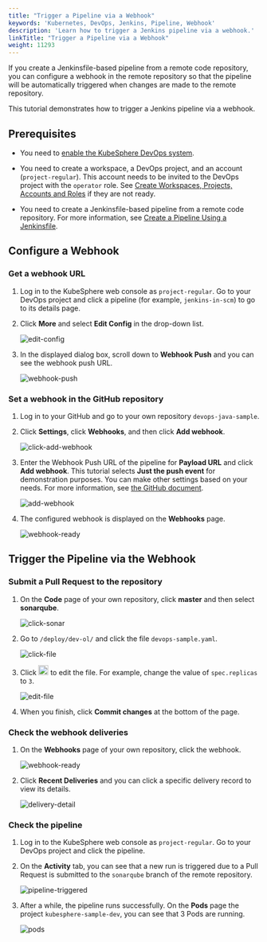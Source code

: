 ```yaml
---
title: "Trigger a Pipeline via a Webhook"
keywords: 'Kubernetes, DevOps, Jenkins, Pipeline, Webhook'
description: 'Learn how to trigger a Jenkins pipeline via a webhook.'
linkTitle: "Trigger a Pipeline via a Webhook"
weight: 11293
---
```


If you create a Jenkinsfile-based pipeline from a remote code repository, you can configure a webhook in the remote repository so that the pipeline will be automatically triggered when changes are made to the remote repository.

This tutorial demonstrates how to trigger a Jenkins pipeline via a webhook.

## Prerequisites

- You need to [enable the KubeSphere DevOps system](../../../pluggable-components/devops/).
- You need to create a workspace, a DevOps project, and an account (`project-regular`). This account needs to be invited to the DevOps project with the `operator` role. See [Create Workspaces, Projects, Accounts and Roles](../../../quick-start/create-workspace-and-project/) if they are not ready.

- You need to create a Jenkinsfile-based pipeline from a remote code repository. For more information, see [Create a Pipeline Using a Jenkinsfile](../create-a-pipeline-using-jenkinsfile/).

## Configure a Webhook

### Get a webhook URL

1. Log in to the KubeSphere web console as `project-regular`. Go to your DevOps project and click a pipeline (for example, `jenkins-in-scm`) to go to its details page.

2. Click **More** and select **Edit Config** in the drop-down list.

   ![edit-config](/images/docs/devops-user-guide/using-devops/pipeline-webhook/edit-config.png)

3. In the displayed dialog box, scroll down to **Webhook Push** and you can see the webhook push URL.

   ![webhook-push](/images/docs/devops-user-guide/using-devops/pipeline-webhook/webhook-push.png)

### Set a webhook in the GitHub repository

1. Log in to your GitHub and go to your own repository `devops-java-sample`.

2. Click **Settings**, click **Webhooks**, and then click **Add webhook**.

   ![click-add-webhook](/images/docs/devops-user-guide/using-devops/pipeline-webhook/click-add-webhook.png)

3. Enter the Webhook Push URL of the pipeline for **Payload URL** and click **Add webhook**. This tutorial selects **Just the push event** for demonstration purposes. You can make other settings based on your needs. For more information, see [the GitHub document](https://docs.github.com/en/developers/webhooks-and-events/webhooks/creating-webhooks).

   ![add-webhook](/images/docs/devops-user-guide/using-devops/pipeline-webhook/add-webhook.png)

4. The configured webhook is displayed on the **Webhooks** page.

   ![webhook-ready](/images/docs/devops-user-guide/using-devops/pipeline-webhook/webhook-ready.png)

## Trigger the Pipeline via the Webhook

### Submit a Pull Request to the repository

1. On the **Code** page of your own repository, click **master** and then select **sonarqube**.

   ![click-sonar](/images/docs/devops-user-guide/using-devops/pipeline-webhook/click-sonar.png)

2. Go to `/deploy/dev-ol/` and click the file `devops-sample.yaml`.

   ![click-file](/images/docs/devops-user-guide/using-devops/pipeline-webhook/click-file.png)

3. Click <img src="/images/docs/devops-user-guide/using-devops/pipeline-webhook/edit-btn.png" width="20px" /> to edit the file. For example, change the value of `spec.replicas` to `3`.

   ![edit-file](/images/docs/devops-user-guide/using-devops/pipeline-webhook/edit-file.png)

4. When you finish, click **Commit changes** at the bottom of the page.

### Check the webhook deliveries

1. On the **Webhooks** page of your own repository, click the webhook.

   ![webhook-ready](/images/docs/devops-user-guide/using-devops/pipeline-webhook/webhook-ready.png)

2. Click **Recent Deliveries** and you can click a specific delivery record to view its details.

   ![delivery-detail](/images/docs/devops-user-guide/using-devops/pipeline-webhook/delivery-detail.png)

### Check the pipeline

1. Log in to the KubeSphere web console as `project-regular`. Go to your DevOps project and click the pipeline.

2. On the **Activity** tab, you can see that a new run is triggered due to a Pull Request is submitted to the `sonarqube` branch of the remote repository.

   ![pipeline-triggered](/images/docs/devops-user-guide/using-devops/pipeline-webhook/pipeline-triggered.png)

3. After a while, the pipeline runs successfully. On the **Pods** page the project `kubesphere-sample-dev`, you can see that 3 Pods are running.

   ![pods](/images/docs/devops-user-guide/using-devops/pipeline-webhook/pods.png)



